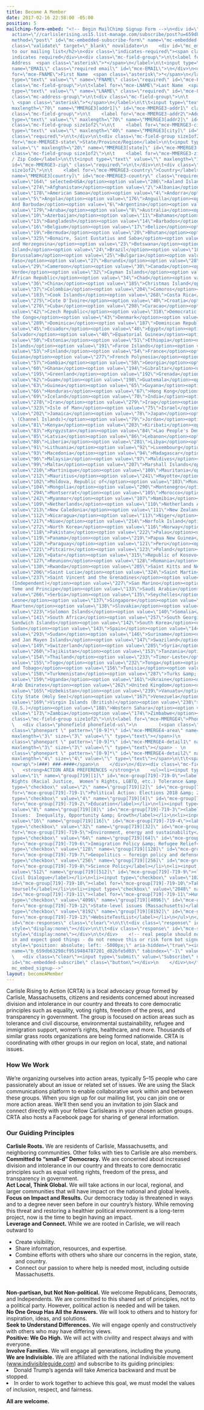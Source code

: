 ```yaml
---
title: Become A Member
date: 2017-02-16 22:58:00 -05:00
position: 5
mailchimp-form-embed: "<!-- Begin MailChimp Signup Form -->\n<div id=\"mc_embed_signup\">\n<form
  action=\"//carlislerising.us15.list-manage.com/subscribe/post?u=659db63298cf9519484787201&amp;id=d82bfe5d03\"
  method=\"post\" id=\"mc-embedded-subscribe-form\" name=\"mc-embedded-subscribe-form\"
  class=\"validate\" target=\"_blank\" novalidate>\n    <div id=\"mc_embed_signup_scroll\">\n\t<h2>Subscribe
  to our mailing list</h2>\n<div class=\"indicates-required\"><span class=\"asterisk\">*</span>
  indicates required</div>\n<div class=\"mc-field-group\">\n\t<label for=\"mce-EMAIL\">Email
  Address  <span class=\"asterisk\">*</span>\n</label>\n\t<input type=\"email\" value=\"\"
  name=\"EMAIL\" class=\"required email\" id=\"mce-EMAIL\">\n</div>\n<div class=\"mc-field-group\">\n\t<label
  for=\"mce-FNAME\">First Name  <span class=\"asterisk\">*</span>\n</label>\n\t<input
  type=\"text\" value=\"\" name=\"FNAME\" class=\"required\" id=\"mce-FNAME\">\n</div>\n<div
  class=\"mc-field-group\">\n\t<label for=\"mce-LNAME\">Last Name  <span class=\"asterisk\">*</span>\n</label>\n\t<input
  type=\"text\" value=\"\" name=\"LNAME\" class=\"required\" id=\"mce-LNAME\">\n</div>\n<div
  class=\"mc-address-group\">\n\t<div class=\"mc-field-group\">\n\t    <label for=\"mce-MMERGE3-addr1\">Address
  \ <span class=\"asterisk\">*</span>\n</label>\n\t\t<input type=\"text\" value=\"\"
  maxlength=\"70\" name=\"MMERGE3[addr1]\" id=\"mce-MMERGE3-addr1\" class=\"required\">\n\t</div>\n\t<div
  class=\"mc-field-group\">\n\t    <label for=\"mce-MMERGE3-addr2\">Address Line 2</label>\n\t\t<input
  type=\"text\" value=\"\" maxlength=\"70\" name=\"MMERGE3[addr2]\" id=\"mce-MMERGE3-addr2\">\t\t\n\t</div>\n\t<div
  class=\"mc-field-group size1of2\">\n\t    <label for=\"mce-MMERGE3-city\">City</label>\n\t\t<input
  type=\"text\" value=\"\" maxlength=\"40\" name=\"MMERGE3[city]\" id=\"mce-MMERGE3-city\"
  class=\"required\">\n\t</div>\n\t<div class=\"mc-field-group size1of2\">\n\t    <label
  for=\"mce-MMERGE3-state\">State/Province/Region</label>\n\t<input type=\"text\"
  value=\"\" maxlength=\"20\" name=\"MMERGE3[state]\" id=\"mce-MMERGE3-state\" class=\"required\">\n\t</div>\n\t<div
  class=\"mc-field-group size1of2\">\n\t    <label for=\"mce-MMERGE3-zip\">Postal
  / Zip Code</label>\n\t\t<input type=\"text\" value=\"\" maxlength=\"10\" name=\"MMERGE3[zip]\"
  id=\"mce-MMERGE3-zip\" class=\"required\">\n\t</div>\n\t<div class=\"mc-field-group
  size1of2\">\n\t    <label for=\"mce-MMERGE3-country\">Country</label>\n\t\t<select
  name=\"MMERGE3[country]\" id=\"mce-MMERGE3-country\" class=\"required\"><option
  value=\"164\" selected>USA</option><option value=\"286\">Aaland Islands</option><option
  value=\"274\">Afghanistan</option><option value=\"2\">Albania</option><option value=\"3\">Algeria</option><option
  value=\"178\">American Samoa</option><option value=\"4\">Andorra</option><option
  value=\"5\">Angola</option><option value=\"176\">Anguilla</option><option value=\"175\">Antigua
  And Barbuda</option><option value=\"6\">Argentina</option><option value=\"7\">Armenia</option><option
  value=\"179\">Aruba</option><option value=\"8\">Australia</option><option value=\"9\">Austria</option><option
  value=\"10\">Azerbaijan</option><option value=\"11\">Bahamas</option><option value=\"12\">Bahrain</option><option
  value=\"13\">Bangladesh</option><option value=\"14\">Barbados</option><option value=\"15\">Belarus</option><option
  value=\"16\">Belgium</option><option value=\"17\">Belize</option><option value=\"18\">Benin</option><option
  value=\"19\">Bermuda</option><option value=\"20\">Bhutan</option><option value=\"21\">Bolivia</option><option
  value=\"325\">Bonaire, Saint Eustatius and Saba</option><option value=\"22\">Bosnia
  and Herzegovina</option><option value=\"23\">Botswana</option><option value=\"181\">Bouvet
  Island</option><option value=\"24\">Brazil</option><option value=\"180\">Brunei
  Darussalam</option><option value=\"25\">Bulgaria</option><option value=\"26\">Burkina
  Faso</option><option value=\"27\">Burundi</option><option value=\"28\">Cambodia</option><option
  value=\"29\">Cameroon</option><option value=\"30\">Canada</option><option value=\"31\">Cape
  Verde</option><option value=\"32\">Cayman Islands</option><option value=\"33\">Central
  African Republic</option><option value=\"34\">Chad</option><option value=\"35\">Chile</option><option
  value=\"36\">China</option><option value=\"185\">Christmas Island</option><option
  value=\"37\">Colombia</option><option value=\"204\">Comoros</option><option value=\"38\">Congo</option><option
  value=\"183\">Cook Islands</option><option value=\"268\">Costa Rica</option><option
  value=\"275\">Cote D'Ivoire</option><option value=\"40\">Croatia</option><option
  value=\"276\">Cuba</option><option value=\"298\">Curacao</option><option value=\"41\">Cyprus</option><option
  value=\"42\">Czech Republic</option><option value=\"318\">Democratic Republic of
  the Congo</option><option value=\"43\">Denmark</option><option value=\"44\">Djibouti</option><option
  value=\"289\">Dominica</option><option value=\"187\">Dominican Republic</option><option
  value=\"45\">Ecuador</option><option value=\"46\">Egypt</option><option value=\"47\">El
  Salvador</option><option value=\"48\">Equatorial Guinea</option><option value=\"49\">Eritrea</option><option
  value=\"50\">Estonia</option><option value=\"51\">Ethiopia</option><option value=\"189\">Falkland
  Islands</option><option value=\"191\">Faroe Islands</option><option value=\"52\">Fiji</option><option
  value=\"53\">Finland</option><option value=\"54\">France</option><option value=\"193\">French
  Guiana</option><option value=\"277\">French Polynesia</option><option value=\"56\">Gabon</option><option
  value=\"57\">Gambia</option><option value=\"58\">Georgia</option><option value=\"59\">Germany</option><option
  value=\"60\">Ghana</option><option value=\"194\">Gibraltar</option><option value=\"61\">Greece</option><option
  value=\"195\">Greenland</option><option value=\"192\">Grenada</option><option value=\"196\">Guadeloupe</option><option
  value=\"62\">Guam</option><option value=\"198\">Guatemala</option><option value=\"270\">Guernsey</option><option
  value=\"63\">Guinea</option><option value=\"65\">Guyana</option><option value=\"200\">Haiti</option><option
  value=\"66\">Honduras</option><option value=\"67\">Hong Kong</option><option value=\"68\">Hungary</option><option
  value=\"69\">Iceland</option><option value=\"70\">India</option><option value=\"71\">Indonesia</option><option
  value=\"278\">Iran</option><option value=\"279\">Iraq</option><option value=\"74\">Ireland</option><option
  value=\"323\">Isle of Man</option><option value=\"75\">Israel</option><option value=\"76\">Italy</option><option
  value=\"202\">Jamaica</option><option value=\"78\">Japan</option><option value=\"288\">Jersey
  \ (Channel Islands)</option><option value=\"79\">Jordan</option><option value=\"80\">Kazakhstan</option><option
  value=\"81\">Kenya</option><option value=\"203\">Kiribati</option><option value=\"82\">Kuwait</option><option
  value=\"83\">Kyrgyzstan</option><option value=\"84\">Lao People's Democratic Republic</option><option
  value=\"85\">Latvia</option><option value=\"86\">Lebanon</option><option value=\"87\">Lesotho</option><option
  value=\"88\">Liberia</option><option value=\"281\">Libya</option><option value=\"90\">Liechtenstein</option><option
  value=\"91\">Lithuania</option><option value=\"92\">Luxembourg</option><option value=\"208\">Macau</option><option
  value=\"93\">Macedonia</option><option value=\"94\">Madagascar</option><option value=\"95\">Malawi</option><option
  value=\"96\">Malaysia</option><option value=\"97\">Maldives</option><option value=\"98\">Mali</option><option
  value=\"99\">Malta</option><option value=\"207\">Marshall Islands</option><option
  value=\"210\">Martinique</option><option value=\"100\">Mauritania</option><option
  value=\"212\">Mauritius</option><option value=\"241\">Mayotte</option><option value=\"101\">Mexico</option><option
  value=\"102\">Moldova, Republic of</option><option value=\"103\">Monaco</option><option
  value=\"104\">Mongolia</option><option value=\"290\">Montenegro</option><option
  value=\"294\">Montserrat</option><option value=\"105\">Morocco</option><option value=\"106\">Mozambique</option><option
  value=\"242\">Myanmar</option><option value=\"107\">Namibia</option><option value=\"108\">Nepal</option><option
  value=\"109\">Netherlands</option><option value=\"110\">Netherlands Antilles</option><option
  value=\"213\">New Caledonia</option><option value=\"111\">New Zealand</option><option
  value=\"112\">Nicaragua</option><option value=\"113\">Niger</option><option value=\"114\">Nigeria</option><option
  value=\"217\">Niue</option><option value=\"214\">Norfolk Island</option><option
  value=\"272\">North Korea</option><option value=\"116\">Norway</option><option value=\"117\">Oman</option><option
  value=\"118\">Pakistan</option><option value=\"222\">Palau</option><option value=\"282\">Palestine</option><option
  value=\"119\">Panama</option><option value=\"219\">Papua New Guinea</option><option
  value=\"120\">Paraguay</option><option value=\"121\">Peru</option><option value=\"122\">Philippines</option><option
  value=\"221\">Pitcairn</option><option value=\"123\">Poland</option><option value=\"124\">Portugal</option><option
  value=\"126\">Qatar</option><option value=\"315\">Republic of Kosovo</option><option
  value=\"127\">Reunion</option><option value=\"128\">Romania</option><option value=\"129\">Russia</option><option
  value=\"130\">Rwanda</option><option value=\"205\">Saint Kitts and Nevis</option><option
  value=\"206\">Saint Lucia</option><option value=\"324\">Saint Martin</option><option
  value=\"237\">Saint Vincent and the Grenadines</option><option value=\"132\">Samoa
  (Independent)</option><option value=\"227\">San Marino</option><option value=\"255\">Sao
  Tome and Principe</option><option value=\"133\">Saudi Arabia</option><option value=\"134\">Senegal</option><option
  value=\"266\">Serbia</option><option value=\"135\">Seychelles</option><option value=\"136\">Sierra
  Leone</option><option value=\"137\">Singapore</option><option value=\"302\">Sint
  Maarten</option><option value=\"138\">Slovakia</option><option value=\"139\">Slovenia</option><option
  value=\"223\">Solomon Islands</option><option value=\"140\">Somalia</option><option
  value=\"141\">South Africa</option><option value=\"257\">South Georgia and the South
  Sandwich Islands</option><option value=\"142\">South Korea</option><option value=\"311\">South
  Sudan</option><option value=\"143\">Spain</option><option value=\"144\">Sri Lanka</option><option
  value=\"293\">Sudan</option><option value=\"146\">Suriname</option><option value=\"225\">Svalbard
  and Jan Mayen Islands</option><option value=\"147\">Swaziland</option><option value=\"148\">Sweden</option><option
  value=\"149\">Switzerland</option><option value=\"285\">Syria</option><option value=\"152\">Taiwan</option><option
  value=\"260\">Tajikistan</option><option value=\"153\">Tanzania</option><option
  value=\"154\">Thailand</option><option value=\"233\">Timor-Leste</option><option
  value=\"155\">Togo</option><option value=\"232\">Tonga</option><option value=\"234\">Trinidad
  and Tobago</option><option value=\"156\">Tunisia</option><option value=\"157\">Turkey</option><option
  value=\"158\">Turkmenistan</option><option value=\"287\">Turks &amp; Caicos Islands</option><option
  value=\"159\">Uganda</option><option value=\"161\">Ukraine</option><option value=\"162\">United
  Arab Emirates</option><option value=\"262\">United Kingdom</option><option value=\"163\">Uruguay</option><option
  value=\"165\">Uzbekistan</option><option value=\"239\">Vanuatu</option><option value=\"166\">Vatican
  City State (Holy See)</option><option value=\"167\">Venezuela</option><option value=\"168\">Vietnam</option><option
  value=\"169\">Virgin Islands (British)</option><option value=\"238\">Virgin Islands
  (U.S.)</option><option value=\"188\">Western Sahara</option><option value=\"170\">Yemen</option><option
  value=\"173\">Zambia</option><option value=\"174\">Zimbabwe</option></select>\n\t</div>\n</div>\n<div
  class=\"mc-field-group size1of2\">\n\t<label for=\"mce-MMERGE4\">Phone Number </label>\n
  \   <div class=\"phonefield phonefield-us\">\n        (<span class=\"phonearea\"><input
  class=\"phonepart \" pattern=\"[0-9]*\" id=\"mce-MMERGE4-area\" name=\"MMERGE4[area]\"
  maxlength=\"3\" size=\"3\" value=\"\" type=\"text\"></span>)\n        <span class=\"phonedetail1\"><input
  class=\"phonepart \" pattern=\"[0-9]*\" id=\"mce-MMERGE4-detail1\" name=\"MMERGE4[detail1]\"
  maxlength=\"3\" size=\"3\" value=\"\" type=\"text\"></span> - \n        <span class=\"phonedetail2\"><input
  class=\"phonepart \" pattern=\"[0-9]*\" id=\"mce-MMERGE4-detail2\" name=\"MMERGE4[detail2]\"
  maxlength=\"4\" size=\"4\" value=\"\" type=\"text\"></span>\n\t\t<span class=\"small-meta
  nowrap\">(###) ###-####</span>\n    </div>\n</div><div class=\"mc-field-group input-group\">\n
  \   <strong>ACTION AREA PREFERENCES </strong>\n    <ul><li><input type=\"checkbox\"
  value=\"1\" name=\"group[719][1]\" id=\"mce-group[719]-719-0\"><label for=\"mce-group[719]-719-0\">Civil
  Rights (Racial Justice,  Women’s Rights, LGBTQ, etc.) Tolerance &amp;amp; Inclusion</label></li>\n<li><input
  type=\"checkbox\" value=\"2\" name=\"group[719][2]\" id=\"mce-group[719]-719-1\"><label
  for=\"mce-group[719]-719-1\">Political Action: Elections 2018 &amp; 2020</label></li>\n<li><input
  type=\"checkbox\" value=\"4\" name=\"group[719][4]\" id=\"mce-group[719]-719-2\"><label
  for=\"mce-group[719]-719-2\">Education</label></li>\n<li><input type=\"checkbox\"
  value=\"8\" name=\"group[719][8]\" id=\"mce-group[719]-719-3\"><label for=\"mce-group[719]-719-3\">Economic
  Issues:  Inequality, Opportunity &amp; Growth</label></li>\n<li><input type=\"checkbox\"
  value=\"16\" name=\"group[719][16]\" id=\"mce-group[719]-719-4\"><label for=\"mce-group[719]-719-4\">Healthcare</label></li>\n<li><input
  type=\"checkbox\" value=\"32\" name=\"group[719][32]\" id=\"mce-group[719]-719-5\"><label
  for=\"mce-group[719]-719-5\">Environment, energy and sustainability</label></li>\n<li><input
  type=\"checkbox\" value=\"64\" name=\"group[719][64]\" id=\"mce-group[719]-719-6\"><label
  for=\"mce-group[719]-719-6\">Immigration Policy &amp; Refugee Relief</label></li>\n<li><input
  type=\"checkbox\" value=\"128\" name=\"group[719][128]\" id=\"mce-group[719]-719-7\"><label
  for=\"mce-group[719]-719-7\">Geopolitics – foreign policy and defense</label></li>\n<li><input
  type=\"checkbox\" value=\"256\" name=\"group[719][256]\" id=\"mce-group[719]-719-8\"><label
  for=\"mce-group[719]-719-8\">Science Policy</label></li>\n<li><input type=\"checkbox\"
  value=\"512\" name=\"group[719][512]\" id=\"mce-group[719]-719-9\"><label for=\"mce-group[719]-719-9\">Promoting
  Civil Dialogue</label></li>\n<li><input type=\"checkbox\" value=\"1024\" name=\"group[719][1024]\"
  id=\"mce-group[719]-719-10\"><label for=\"mce-group[719]-719-10\">Taking Care of
  Yourself</label></li>\n<li><input type=\"checkbox\" value=\"2048\" name=\"group[719][2048]\"
  id=\"mce-group[719]-719-11\"><label for=\"mce-group[719]-719-11\">Humor</label></li>\n<li><input
  type=\"checkbox\" value=\"4096\" name=\"group[719][4096]\" id=\"mce-group[719]-719-12\"><label
  for=\"mce-group[719]-719-12\">State-level issues (Massachusetts)</label></li>\n<li><input
  type=\"checkbox\" value=\"8192\" name=\"group[719][8192]\" id=\"mce-group[719]-719-13\"><label
  for=\"mce-group[719]-719-13\">WebsiteTestList</label></li>\n</ul>\n</div>\n\t<div
  id=\"mce-responses\" class=\"clear\">\n\t\t<div class=\"response\" id=\"mce-error-response\"
  style=\"display:none\"></div>\n\t\t<div class=\"response\" id=\"mce-success-response\"
  style=\"display:none\"></div>\n\t</div>    <!-- real people should not fill this
  in and expect good things - do not remove this or risk form bot signups-->\n    <div
  style=\"position: absolute; left: -5000px;\" aria-hidden=\"true\"><input type=\"text\"
  name=\"b_659db63298cf9519484787201_d82bfe5d03\" tabindex=\"-1\" value=\"\"></div>\n
  \   <div class=\"clear\"><input type=\"submit\" value=\"Subscribe\" name=\"subscribe\"
  id=\"mc-embedded-subscribe\" class=\"button\"></div>\n    </div>\n</form>\n</div>\n\n<!--End
  mc_embed_signup-->"
layout: becomeAMember
---
```


Carlisle Rising to Action (CRTA) is a local advocacy group formed by Carlisle, Massachusetts, citizens and residents concerned about increased division and intolerance in our country and threats to core democratic principles such as equality, voting rights, freedom of the press, and transparency in government. The group is focused on action areas such as tolerance and civil discourse, environmental sustainability, refugee and immigration support, women’s rights, healthcare, and more. Thousands of similar grass roots organizations are being formed nationwide. CRTA is coordinating with other groups in our region on local, state, and national issues.

### How We Work
We’re organizing ourselves into action areas, typically 5–15 people who care passionately about an issue or related set of issues. We are using the Slack communications platform to enable collaborative work within and between these groups.
When you sign up for our mailing list, you can join one or more action areas.  We’ll then send you an invitation to join Slack and connect directly with your fellow Carlisleans in your chosen action groups. CRTA also hosts a Facebook page for sharing of general information.

### Our Guiding Principles
**Carlisle Roots.**  We are residents of Carlisle, Massachusetts, and neighboring communities. Other folks with ties to Carlisle are also members.<br>
**Committed to “small-d” Democracy.**  We are concerned about increased division and intolerance in our country and threats to core democratic principles such as equal voting rights, freedom of the press, and transparency in government.<br>
**Act Local, Think Global.**  We will take actions in our local, regional, and larger communities that will have impact on the national and global levels.<br>
**Focus on Impact and Results.**  Our democracy today is threatened in ways and to a degree never seen before in our country’s history.  While removing this threat and restoring a healthier political environment is a long-term project, now is the time to begin having an impact.<br>
**Leverage and Connect.**  While we are rooted in Carlisle, we will reach outward to<br>
* Create visibility.
* Share information, resources, and expertise.
* Combine efforts with others who share our concerns in the region, state, and country.
* Connect our passion to where help is needed most, including outside Massachusetts.</ul><br>
**Non-partisan, but Not Non-political.**  We welcome Republicans, Democrats, and Independents.  We are committed to this shared set of principles, not to a political party.  However, political action is needed and will be taken.<br>
**No One Group Has All the Answers.**  We will look to others and to history for inspiration, ideas, and solutions.<br>
**Seek to Understand Differences.**  We will engage openly and constructively with others who may have differing views.<br>
**Positive:  We Go High.**  We will act with civility and respect always and with everyone.<br>
**Involve Families.**  We will engage all generations, including the young.<br>
**We are Indivisible.**  We are affiliated with the national Indivisible movement (www.indivisibleguide.com) and subscribe to its guiding principles:<br>
* Donald Trump’s agenda will take America backward and must be stopped.
* In order to work together to achieve this goal, we must model the values of inclusion, respect, and fairness.

**All are welcome.**
